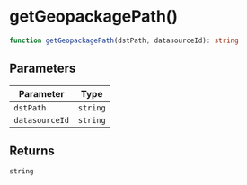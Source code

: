 # getGeopackagePath()

```ts
function getGeopackagePath(dstPath, datasourceId): string
```

## Parameters

| Parameter | Type |
| ------ | ------ |
| `dstPath` | `string` |
| `datasourceId` | `string` |

## Returns

`string`
